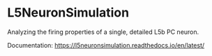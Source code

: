 # L5NeuronSimulation

Analyzing the firing properties of a single, detailed L5b PC neuron.

Documentation: https://l5neuronsimulation.readthedocs.io/en/latest/
